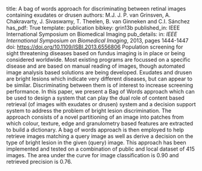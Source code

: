 title: A bag of words approach for discriminating between retinal images containing exudates or drusen
authors: M.J. J. P. van Grinsven, A. Chakravarty, J. Sivaswamy, T. Theelen, B. van Ginneken and C.I. Sánchez
has_pdf: True
template: publication
bibkey: grin13b
published_in: IEEE International Symposium on Biomedical Imaging
pub_details: in: <i>IEEE International Symposium on Biomedical Imaging</i>, 2013, pages 1444-1447
doi: https://doi.org/10.1109/ISBI.2013.6556806
Population screening for sight threatening diseases based on fundus imaging is in place or being considered worldwide. Most existing programs are focussed on a specific disease and are based on manual reading of images, though automated image analysis based solutions are being developed. Exudates and drusen are bright lesions which indicate very different diseases, but can appear to be similar. Discriminating between them is of interest to increase screening performance. In this paper, we present a Bag of Words approach which can be used to design a system that can play the dual role of content based retrieval (of images with exudates or drusen) system and a decision support system to address the problem of bright lesion discrimination. The approach consists of a novel partitioning of an image into patches from which colour, texture, edge and granulometry based features are extracted to build a dictionary. A bag of words approach is then employed to help retrieve images matching a query image as well as derive a decision on the type of bright lesion in the given (query) image. This approach has been implemented and tested on a combination of public and local dataset of 415 images. The area under the curve for image classification is 0.90 and retrieved precision is 0.76.

